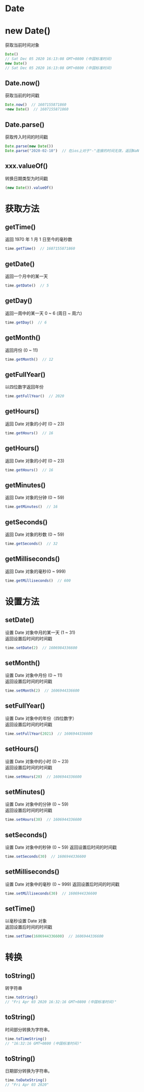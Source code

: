 # Date

# new Date()
获取当前时间对象  
```js
Date()
// Sat Dec 05 2020 16:13:08 GMT+0800 (中国标准时间)
new Date()
// Sat Dec 05 2020 16:13:08 GMT+0800 (中国标准时间)
```

## Date.now()
获取当前的时间戳  
```js
Date.now()  // 1607155871860
+new Date()  // 1607155871860
```

## Date.parse()
获取传入时间的时间戳
```js
Date.parse(new Date())
Date.parse("2020-02-10")  // 在ios上对于"-"连接的时间无效，返回NaN
```

## xxx.valueOf()
转换日期类型为时间戳
```js
(new Date()).valueOf()
```

# 获取方法
## getTime()
返回 1970 年 1 月 1 日至今的毫秒数  
```js
time.getTime()  // 1607155871860
```

## getDate()
返回一个月中的某一天  
```js
time.getDate()  // 5
```

## getDay()
返回一周中的某一天 0 ~ 6 (周日 ~ 周六)  
```js
time.getDay()  // 6
```

## getMonth()
返回月份 (0 ~ 11)
```js
time.getMonth()  // 12
```

## getFullYear()
以四位数字返回年份  
```js
time.getFullYear()  // 2020
```

## getHours()
返回 Date 对象的小时 (0 ~ 23)  
```js
time.getHours()  // 16
```

## getHours()
返回 Date 对象的小时 (0 ~ 23)  
```js
time.getHours()  // 16
```

## getMinutes()
返回 Date 对象的分钟 (0 ~ 59)
```js
time.getMinutes()  // 16
```

## getSeconds()
返回 Date 对象的秒数 (0 ~ 59)  
```js
time.getSeconds()  // 32
```

## getMilliseconds()
返回 Date 对象的毫秒(0 ~ 999)  
```js
time.getMilliseconds()  // 600
```

# 设置方法
## setDate()
设置 Date 对象中月的某一天 (1 ~ 31)  
返回设置后时间的时间戳  
```js
time.setDate(2)  // 1606984336600
```

## setMonth()
设置 Date 对象中月份 (0 ~ 11)  
返回设置后时间的时间戳  
```js
time.setMonth(2)  // 1606944336600
```

## setFullYear()
设置 Date 对象中的年份（四位数字）  
返回设置后时间的时间戳  
```js
time.setFullYear(2021)  // 1606944336600
```

## setHours()
设置 Date 对象中的小时 (0 ~ 23)  
返回设置后时间的时间戳  
```js
time.setHours(20)  // 1606944336600
```

## setMinutes()
设置 Date 对象中的分钟 (0 ~ 59)  
返回设置后时间的时间戳  
```js
time.setHours(30)  // 1606944336600
```

## setSeconds()
设置 Date 对象中的秒钟 (0 ~ 59)
返回设置后时间的时间戳  
```js
time.setSeconds(30)  // 1606944336600
```

## setMilliseconds()
设置 Date 对象中的毫秒 (0 ~ 999)
返回设置后时间的时间戳  
```js
time.setMilliseconds(30)  // 1606944336600
```

## setTime()
以毫秒设置 Date 对象  
返回设置后时间的时间戳  
```js
time.setTime(1606944336600)  // 1606944336600
```

# 转换
## toString()
转字符串
```js
time.toString()
// "Fri Apr 03 2020 16:32:16 GMT+0800 (中国标准时间)"
```

## toString()
时间部分转换为字符串。
```js
time.toTimeString()
// "16:32:16 GMT+0800 (中国标准时间)"
```

## toString()
日期部分转换为字符串。
```js
time.toDateString()
// "Fri Apr 03 2020"
```